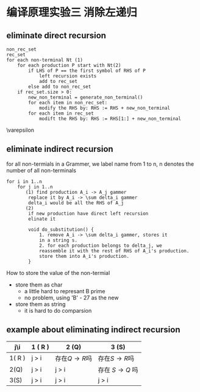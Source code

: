 # 编译原理实验三 消除左递归
## eliminate direct recursion
```
non_rec_set
rec_set
for each non-terminal Nt (1)
    for each production P start with Nt(2)
        if LHS of P == the first symbol of RHS of P
            left recursion exists
            add to rec_set
        else add to non_rec_set
    if rec_set.size > 0:
        new_non_terminal = generate_non_terminal()
        for each item in non_rec_set:
            modify the RHS by: RHS := RHS + new_non_terminal
        for each item in rec_set
            modift the RHS by: RHS := RHS[1:] + new_non_terminal
```
\varepsilon  

## eliminate indirect recursion
for all non-termials in a Grammer, we label name from 1 to n,
n denotes the number of all non-terminals

```
for i in 1..n
    for j in 1..n
       (1) find production A_i -> A_j gammer
        replace it by A_i -> \sum delta_i gammer
        delta_i would be all the RHS of A_j
       (2)
        if new production have direct left recursion
        elinate it

        void do_substitution() {
            1. remove A_i -> \sum delta_i gammer, stores it
            in a string s.
            2. for each production belongs to delta_j, we
            reassemble it with the rest of RHS of A_i's production.
            store them into A_i's production.
        }
```
How to store the value of the non-termial
- store them as char
    - a little hard to represant B prime
    - no problem, using 'B' - 27 as the new
- store them as string
    - it is hard to do comparsion
    
## example about eliminating indirect recursion 


| j\i  | 1 ( R ) | 2 (Q)           | 3 (S)             |
|------|-------|-----------------|-------------------|
| 1( R ) | j > i | 存在$Q \to R$吗 | 存在$S \to R$吗   |
| 2(Q) | j > i | j > i           | 存在 $S \to Q$ 吗 |
| 3(S) | j > i | j > i           | j > i             |
